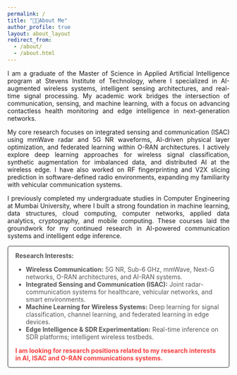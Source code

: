 ```yaml
---
permalink: /
title: "🧑‍🔬About Me"
author_profile: true
layout: about_layout
redirect_from: 
  - /about/
  - /about.html
---
```


<p style="text-align: justify; text-justify: inter-word;">
I am a graduate of the Master of Science in Applied Artificial Intelligence program at Stevens Institute of Technology, where I specialized in AI-augmented wireless systems, intelligent sensing architectures, and real-time signal processing. My academic work bridges the intersection of communication, sensing, and machine learning, with a focus on advancing contactless health monitoring and edge intelligence in next-generation networks.
</p>
<p style="text-align: justify; text-justify: inter-word;">
My core research focuses on integrated sensing and communication (ISAC) using mmWave radar and 5G NR waveforms, AI-driven physical layer optimization, and federated learning within O-RAN architectures. I actively explore deep learning approaches for wireless signal classification, synthetic augmentation for imbalanced data, and distributed AI at the wireless edge. I have also worked on RF fingerprinting and V2X slicing prediction in software-defined radio environments, expanding my familiarity with vehicular communication systems.
</p>
<p style="text-align: justify; text-justify: inter-word;">
I previously completed my undergraduate studies in Computer Engineering at Mumbai University, where I built a strong foundation in machine learning, data structures, cloud computing, computer networks, applied data analytics, cryptography, and mobile computing. These courses laid the groundwork for my continued research in AI-powered communication systems and intelligent edge inference.
</p>
<div style="padding: 0.75rem 1rem; margin-bottom: 0.5rem; border: 2px solid #888; border-radius: 6px; background: #fff; color: #555555">
  <strong>Research Interests:</strong>
  <ul>
    <li><strong>Wireless Communication:</strong> 5G NR, Sub-6 GHz, mmWave, Next-G networks, O-RAN architectures, and AI-RAN systems.</li>
    <li><strong>Integrated Sensing and Communication (ISAC):</strong> Joint radar-communication systems for healthcare, vehicular networks, and smart environments.</li>
    <li><strong>Machine Learning for Wireless Systems:</strong> Deep learning for signal classification, channel learning, and federated learning in edge devices.</li>
    <li><strong>Edge Intelligence & SDR Experimentation:</strong> Real-time inference on SDR platforms; intelligent wireless testbeds.</li>
  </ul>
  <strong style="color: #f73c3cff;">
I am looking for research positions related to my research interests in AI, ISAC and O-RAN communications systems.</strong>
</div>